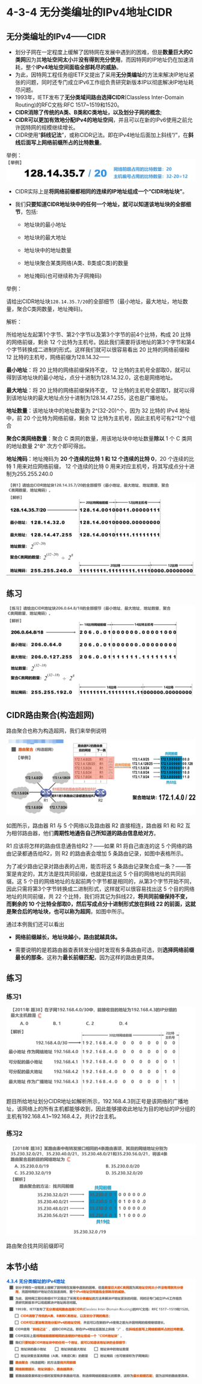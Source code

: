 # 4-3-4 无分类编址的IPv4地址CIDR

## 无分类编址的IPv4——CIDR

- 划分子网在一定程度上缓解了因特网在发展中遇到的困难，但是**数量巨大的C类网**因为其**地址空间太小**并**没有得到充分使用**，而因特网的IP地址仍在加速消耗，整个**IPv4地址空间面临全部耗尽的威胁**。
- 为此，因特网工程任务组IETF又提出了采用**无分类编址**的方法来解决IP地址紧张的问题，同时还专门成立IPv6工作组负责研究新版本IP以彻底解决IP地址耗尽问题。
- 1993年，IETF发布了**无分类域间路由选择CIDR**(Classless Inter-Domain Routing)的RFC文档:RFC 1517~1519和1520。
- **CIDR消除了传统的A类、B类和C类地址，以及划分子网的概念**;
- **CIDR可以更加有效地分配IPv4的地址空间**，并且可以在新的IPv6使用之前允许因特网的规模继续增长。
- CIDR使用“**斜线记法**”，或称CIDR记法。即在IPv4地址后面加上斜线“/”，在**斜线后面写上网络前缀所占的比特数量**。


举例：
![image-20230322200922316](./assets/image-20230322200922316.png)

- CIDR实际上是**将网络前缀都相同的连续的IP地址组成一个“CIDR地址块”**。

- 我们**只要知道CIDR地址块中的任何一个地址，就可以知道该地址块的全部细节**，包括:

  - 地址块的最小地址

  - 地址块的最大地址

  - 地址块中的地址数量

  - 地址块聚合某类网络(A类、B类或C类)的数量
  
  - 地址掩码(也可继续称为子网掩码)

举例：

请给出CIDR地址块`128.14.35.7/20`的全部细节（最小地址，最大地址，地址数量，聚合C类网数量，地址掩码)。

解析：

所给地址左起第1个字节、第2个字节以及第3个字节的前4个比特，构成 20 比特的网络前缀，剩余 12 个比特为主机号。因此我们需要将该地址的第3个字节和第4个字节转换成二进制的形式。这样我们就可以很容易看出 20 比特的网络前缀和 12 比特的主机号，网络前缀为128.14.32——

**最小地址**：将 20 比特的网络前缀保持不变， 12 比特的主机号全部取0，就可以得到该地址块的最小地址，点分十进制为128.14.32.0，这也是网络地址。

**最大地址**：将 20 比特的网络前缀保持不变， 12 比特的主机号全部取1，就可以得到该地址块的最大地址点分十进制为128.14.47.255，这也是广播地址。

**地址数量**：该地址块中的地址数量为 2^(32-20)^个，因为 32 比特的 IPv4 地址中，前 20 个比特为网络前缀，剩余 12 比特为主机号，因此主机号可有2^12^个组合

**聚合C类网络数量**：聚合 C 类网的数量，用该地址块中地址数量**除以** 1 个 C 类网的地址数量 2^8^ 次方个即可得出。

**地址掩码**：地址掩码为 **20 个连续的比特 1 和 12 个连续的比特 0**，20 个连续的比特 1 用来对应网络前缀， 12 个连续的比特 0 用来对应主机号，将其写成点分十进制为255.255.240.0

![image-20230322202715341](./assets/image-20230322202715341.png)

## 练习

![image-20230322202740986](./assets/image-20230322202740986.png)

## CIDR路由聚合(构造超网)

路由聚合也称为构造超网，我们来举例说明

![image-20230322203118338](./assets/image-20230322203118338.png)

如图所示，路由器 R1 与 5 个网络以及路由器 R2 直接相连，路由器 R1 和 R2 互为相邻路由器，他们**周期性地通告自己所知道的路由信息给对方**。

 R1 应该将怎样的路由信息通告给R2？——如果 R1 将自己直连的这 5 个网络的路由记录都通告给R2，则 R2 的路由表会增加 5 条路由记录，如图中表格所示。

为了减少路由记录对路由表的占用，能否将这 5 条路由记录聚合成一条？——答案是肯定的，其方法是找共同前缀，也就是找出这 5 个目的网络地址的共同前缀。这 5 个目的网络地址的左起前两个字节都是相同的，从第3个字节开始不同，因此只需将第3个字节转换成二进制形式，这样就可以很容易找出这 5 个目的网络地址的共同前缀，共 22 个比特，我们将其记为斜线22，**将共同前缀保持不变，而剩余的 10 个比特全部取0，然后写成点分十进制形式放在斜线 22 的前面，这就是聚合后的地址块，也可以称为超网**，如图中所示。

通过本例我们还可以看出

- **网络前缀越长，地址块越小，路由就越具体。**

- 需要说明的是若路由器查表转发分组时发现有多条路由可选，则**选择网络前缀最长的那条**，这称为**最长前缀匹配**，因为这样的路由更具体。

## 练习

### 练习1

![image-20230322203915051](./assets/image-20230322203915051.png)

题目所给地址划分CIDR地址如解析所示，192.168.4.3则正号是该网络的广播地址，该网络上的所有主机都能够收到，因此能够接收此地址为目的地址的IP分组的主机有192.168.4.1~192.168.4.2，共计2台主机。

### 练习2

![image-20230322203940401](./assets/image-20230322203940401.png)

路由聚合找共同前缀即可

## 本节小结

![image-20230322204017483](./assets/image-20230322204017483.png)

